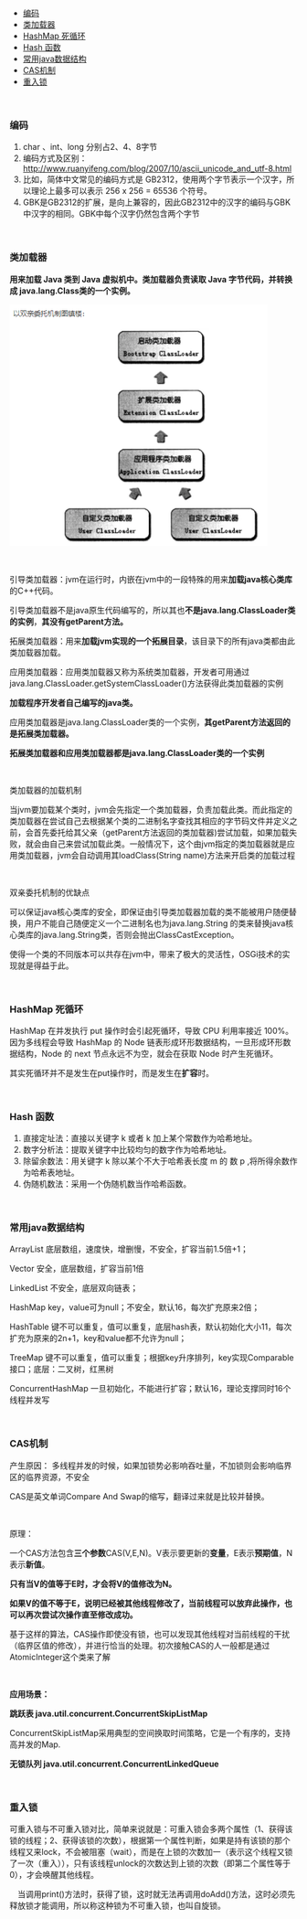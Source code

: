 <br/>

<!-- TOC -->

- [编码](#编码)
- [类加载器](#类加载器)
- [HashMap 死循环](#hashmap-死循环)
- [Hash 函数](#hash-函数)
- [常用java数据结构](#常用java数据结构)
- [CAS机制](#cas机制)
- [重入锁](#重入锁)

<!-- /TOC -->

<br/>

### 编码

1. char 、int、long 分别占2、4、8字节
2. 编码方式及区别： http://www.ruanyifeng.com/blog/2007/10/ascii_unicode_and_utf-8.html
3. 比如，简体中文常见的编码方式是     GB2312，使用两个字节表示一个汉字，所以理论上最多可以表示 256 x 256 = 65536 个符号。
4. GBK是GB2312的扩展，是向上兼容的，因此GB2312中的汉字的编码与GBK中汉字的相同。GBK中每个汉字仍然包含两个字节

<br/>

### 类加载器

**用来加载 Java 类到 Java 虚拟机中。类加载器负责读取 Java 字节代码，并转换成 java.lang.Class类的一个实例。**

 ![젤-믈u  龜치가••  : 을璧짉렬」결毳퓿罣고r: ](知识点images/clip_imageClassLoad.png)



<br/>

引导类加载器：jvm在运行时，内嵌在jvm中的一段特殊的用来**加载java核心类库**的C++代码。

引导类加载器不是java原生代码编写的，所以其也**不是java.lang.ClassLoader类的实例**，**其没有getParent方法。**

拓展类加载器：用来**加载jvm实现的一个拓展目录**，该目录下的所有java类都由此类加载器加载。

应用类加载器：应用类加载器又称为系统类加载器，开发者可用通过 java.lang.ClassLoader.getSystemClassLoader()方法获得此类加载器的实例

**加载程序开发者自己编写的java类。**

应用类加载器是java.lang.ClassLoader类的一个实例，**其getParent方法返回的是拓展类加载器。**

**拓展类加载器和应用类加载器都是java.lang.ClassLoader类的一个实例**

<br/>

类加载器的加载机制

当jvm要加载某个类时，jvm会先指定一个类加载器，负责加载此类。而此指定的类加载器在尝试自己去根据某个类的二进制名字查找其相应的字节码文件并定义之前，会首先委托给其父亲（getParent方法返回的类加载器)尝试加载，如果加载失败，就会由自己来尝试加载此类。一般情况下，这个由jvm指定的类加载器就是应用类加载器，jvm会自动调用其loadClass(String name)方法来开启类的加载过程

<br/>

双亲委托机制的优缺点

可以保证java核心类库的安全，即保证由引导类加载器加载的类不能被用户随便替换，用户不能自己随便定义一个二进制名也为java.lang.String     的类来替换java核心类库的java.lang.String类，否则会抛出ClassCastException。

使得一个类的不同版本可以共存在jvm中，带来了极大的灵活性，OSGi技术的实现就是得益于此。

<br/>

### HashMap 死循环

HashMap 在并发执行 put 操作时会引起死循环，导致 CPU 利用率接近 100%。因为多线程会导致 HashMap 的 Node 链表形成环形数据结构，一旦形成环形数据结构，Node 的 next 节点永远不为空，就会在获取 Node 时产生死循环。

其实死循环并不是发生在put操作时，而是发生在**扩容**时。

<br/>

### Hash 函数

1. 直接定址法：直接以关键字 k 或者 k 加上某个常数作为哈希地址。
2. 数字分析法：提取关键字中比较均匀的数字作为哈希地址。
3. 除留余数法：用关键字 k 除以某个不大于哈希表长度 m 的 数     p ,将所得余数作为哈希表地址。
4. 伪随机数法：采用一个伪随机数当作哈希函数。

<br/>

### 常用java数据结构

ArrayList 底层数组，速度快，增删慢，不安全，扩容当前1.5倍+1；

Vector 安全，底层数组，扩容当前1倍

LinkedList 不安全，底层双向链表；

HashMap key，value可为null；不安全，默认16，每次扩充原来2倍；

HashTable 键不可以重复，值可以重复，底层hash表，默认初始化大小11，每次扩充为原来的2n+1，key和value都不允许为null；

TreeMap 键不可以重复，值可以重复；根据key升序排列，key实现Comparable接口；底层：二叉树，红黑树

ConcurrentHashMap 一旦初始化，不能进行扩容；默认16，理论支撑同时16个线程并发写

<br/>

### CAS机制

产生原因： 多线程并发的时候，如果加锁势必影响吞吐量，不加锁则会影响临界区的临界资源，不安全

CAS是英文单词Compare And Swap的缩写，翻译过来就是比较并替换。

<br/>

原理： 

一个CAS方法包含**三个参数**CAS(V,E,N)。V表示要更新的**变量**，E表示**预期值**，N表示**新值**。

**只有当V的值等于E时，才会将V的值修改为N。**

**如果V的值不等于E，说明已经被其他线程修改了，当前线程可以放弃此操作，也可以再次尝试次操作直至修改成功。**

基于这样的算法，CAS操作即使没有锁，也可以发现其他线程对当前线程的干扰（临界区值的修改），并进行恰当的处理。初次接触CAS的人一般都是通过AtomicInteger这个类来了解

<br/>

**应用场景：**

**跳跃表  java.util.concurrent.ConcurrentSkipListMap**

ConcurrentSkipListMap采用典型的空间换取时间策略，它是一个有序的，支持高并发的Map.

 **无锁队列  java.util.concurrent.ConcurrentLinkedQueue**

<br/>

### 重入锁

可重入锁与不可重入锁对比，简单来说就是：可重入锁会多两个属性（1、获得该锁的线程；2、获得该锁的次数），根据第一个属性判断，如果是持有该锁的那个线程又来lock，不会被阻塞（wait），而是在上锁的次数加一（表示这个线程又锁了一次（重入）），只有该线程unlock的次数达到上锁的次数（即第二个属性等于0），才会唤醒其他线程。

　当调用print()方法时，获得了锁，这时就无法再调用doAdd()方法，这时必须先释放锁才能调用，所以称这种锁为不可重入锁，也叫自旋锁。

<br/>

















